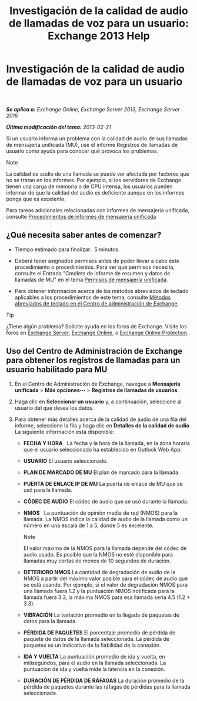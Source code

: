 ﻿---
title: 'Investigación de la calidad de audio de llamadas de voz para un usuario: Exchange 2013 Help'
TOCTitle: Investigación de la calidad de audio de llamadas de voz para un usuario
ms:assetid: 0c945886-3cfa-423e-9b46-0d6b1584a145
ms:mtpsurl: https://technet.microsoft.com/es-es/library/JJ659059(v=EXCHG.150)
ms:contentKeyID: 50556739
ms.date: 05/22/2018
mtps_version: v=EXCHG.150
ms.translationtype: MT
---

# Investigación de la calidad de audio de llamadas de voz para un usuario

 

_**Se aplica a:** Exchange Online, Exchange Server 2013, Exchange Server 2016_

_**Última modificación del tema:** 2013-02-21_

Si un usuario informa un problema con la calidad de audio de sus llamadas de mensajería unificada (MU), use el informe Registros de llamadas de usuario como ayuda para conocer qué provoca los problemas.


> [!NOTE]
> La calidad de audio de una llamada se puede ver afectada por factores que no se tratan en los informes. Por ejemplo, si los servidores de Exchange tienen una carga de memoria o de CPU intensa, los usuarios pueden informar de que la calidad del audio es deficiente aunque en los informes ponga que es excelente.



Para tareas adicionales relacionadas con informes de mensajería unificada, consulte [Procedimientos de informes de mensajería unificada](um-reports-procedures-exchange-2013-help.md)

## ¿Qué necesita saber antes de comenzar?

  - Tiempo estimado para finalizar:  5 minutos.

  - Deberá tener asignados permisos antes de poder llevar a cabo este procedimiento o procedimientos. Para ver qué permisos necesita, consulte el Entrada "Cmdlets de informe de resumen y datos de llamadas de MU" en el tema [Permisos de mensajería unificada](unified-messaging-permissions-exchange-2013-help.md).

  - Para obtener información acerca de los métodos abreviados de teclado aplicables a los procedimientos de este tema, consulte [Métodos abreviados de teclado en el Centro de administración de Exchange](keyboard-shortcuts-in-the-exchange-admin-center-exchange-online-protection-help.md).


> [!TIP]
> ¿Tiene algún problema? Solicite ayuda en los foros de Exchange. Visite los foros en <A href="https://go.microsoft.com/fwlink/p/?linkid=60612">Exchange Server</A>, <A href="https://go.microsoft.com/fwlink/p/?linkid=267542">Exchange Online</A>, o <A href="https://go.microsoft.com/fwlink/p/?linkid=285351">Exchange Online Protection</A>..



## Uso del Centro de Administración de Exchange para obtener los registros de llamadas para un usuario habilitado para MU

1.  En el Centro de Administración de Exchange, navegue a **Mensajería unificada** \> **Más opciones**![Icono Más opciones](images/JJ150550.5381819e-3b21-4873-8714-e9b956290b28(EXCHG.150).gif "Icono Más opciones") \> **Registros de llamadas de usuarios**.

2.  Haga clic en **Seleccionar un usuario** y, a continuación, seleccione al usuario del que desea los datos.

3.  Para obtener más detalles acerca de la calidad de audio de una fila del informe, seleccione la fila y haga clic en **Detalles de la calidad de audio**. La siguiente información está disponible:
    
      - **FECHA Y HORA**   La fecha y la hora de la llamada, en la zona horaria que el usuario seleccionado ha establecido en Outlook Web App.
    
      - **USUARIO** El usuario seleccionado.
    
      - **PLAN DE MARCADO DE MU** El plan de marcado para la llamada.
    
      - **PUERTA DE ENLACE IP DE MU** La puerta de enlace de MU que se usó para la llamada.
    
      - **CÓDEC DE AUDIO** El códec de audio que se usó durante la llamada.
    
      - **NMOS**   La puntuación de opinión media de red (NMOS) para la llamada. La NMOS indica la calidad de audio de la llamada como un número en una escala de 1 a 5, donde 5 es excelente.
        

        > [!NOTE]
        > El valor máximo de la NMOS para la llamada depende del códec de audio usado. Es posible que la NMOS no esté disponible para llamadas muy cortas de menos de 10 segundos de duración.

    
      - **DETERIORO NMOS** La cantidad de degradación de audio de la NMOS a partir del máximo valor posible para el códec de audio que se está usando. Por ejemplo, si el valor de degradación NMOS para una llamada fuera 1.2 y la puntuación NMOS notificada para la llamada fuera 3.3, la máxima NMOS para esa llamada sería 4.5 (1.2 + 3.3).
    
      - **VIBRACIÓN** La variación promedio en la llegada de paquetes de datos para la llamada.
    
      - **PÉRDIDA DE PAQUETES** El porcentaje promedio de pérdida de paquete de datos de la llamada seleccionada. La pérdida de paquetes es un indicativo de la fiabilidad de la conexión.
    
      - **IDA Y VUELTA** La puntuación promedio de ida y vuelta, en milisegundos, para el audio en la llamada seleccionada. La puntuación de ida y vuelta mide la latencia en la conexión.
    
      - **DURACIÓN DE PÉRDIDA DE RÁFAGAS** La duración promedio de la pérdida de paquetes durante las ráfagas de pérdidas para la llamada seleccionada.

